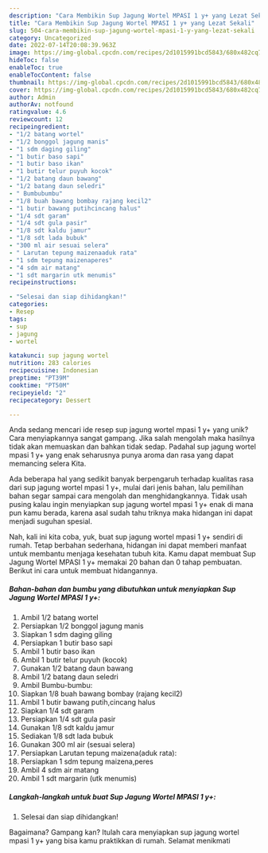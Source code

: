 ```yaml
---
description: "Cara Membikin Sup Jagung Wortel MPASI 1 y+ yang Lezat Sekali"
title: "Cara Membikin Sup Jagung Wortel MPASI 1 y+ yang Lezat Sekali"
slug: 504-cara-membikin-sup-jagung-wortel-mpasi-1-y-yang-lezat-sekali
category: Uncategorized
date: 2022-07-14T20:08:39.963Z
image: https://img-global.cpcdn.com/recipes/2d1015991bcd5843/680x482cq70/sup-jagung-wortel-mpasi-1-y-foto-resep-utama.jpg
hideToc: false
enableToc: true
enableTocContent: false
thumbnail: https://img-global.cpcdn.com/recipes/2d1015991bcd5843/680x482cq70/sup-jagung-wortel-mpasi-1-y-foto-resep-utama.jpg
cover: https://img-global.cpcdn.com/recipes/2d1015991bcd5843/680x482cq70/sup-jagung-wortel-mpasi-1-y-foto-resep-utama.jpg
author: Admin
authorAv: notfound
ratingvalue: 4.6
reviewcount: 12
recipeingredient:
- "1/2 batang wortel"
- "1/2 bonggol jagung manis"
- "1 sdm daging giling"
- "1 butir baso sapi"
- "1 butir baso ikan"
- "1 butir telur puyuh kocok"
- "1/2 batang daun bawang"
- "1/2 batang daun seledri"
- " Bumbubumbu"
- "1/8 buah bawang bombay rajang kecil2"
- "1 butir bawang putihcincang halus"
- "1/4 sdt garam"
- "1/4 sdt gula pasir"
- "1/8 sdt kaldu jamur"
- "1/8 sdt lada bubuk"
- "300 ml air sesuai selera"
- " Larutan tepung maizenaaduk rata"
- "1 sdm tepung maizenaperes"
- "4 sdm air matang"
- "1 sdt margarin utk menumis"
recipeinstructions:

- "Selesai dan siap dihidangkan!"
categories:
- Resep
tags:
- sup
- jagung
- wortel

katakunci: sup jagung wortel 
nutrition: 283 calories
recipecuisine: Indonesian
preptime: "PT39M"
cooktime: "PT50M"
recipeyield: "2"
recipecategory: Dessert

---
```





Anda sedang mencari ide resep sup jagung wortel mpasi 1 y+ yang unik? Cara menyiapkannya sangat gampang. Jika salah mengolah maka hasilnya tidak akan memuaskan dan bahkan tidak sedap. Padahal sup jagung wortel mpasi 1 y+ yang enak seharusnya punya aroma dan rasa yang dapat memancing selera Kita.







Ada beberapa hal yang sedikit banyak berpengaruh terhadap kualitas rasa dari sup jagung wortel mpasi 1 y+, mulai dari jenis bahan, lalu pemilihan bahan segar sampai cara mengolah dan menghidangkannya. Tidak usah pusing kalau ingin menyiapkan sup jagung wortel mpasi 1 y+ enak di mana pun kamu berada, karena asal sudah tahu triknya maka hidangan ini dapat menjadi suguhan spesial.






Nah, kali ini kita coba, yuk, buat sup jagung wortel mpasi 1 y+ sendiri di rumah. Tetap berbahan sederhana, hidangan ini dapat memberi manfaat untuk membantu menjaga kesehatan tubuh kita. Kamu dapat membuat Sup Jagung Wortel MPASI 1 y+ memakai 20 bahan dan 0 tahap pembuatan. Berikut ini cara untuk membuat hidangannya.

<!--inarticleads1-->

##### Bahan-bahan dan bumbu yang dibutuhkan untuk menyiapkan Sup Jagung Wortel MPASI 1 y+:

1. Ambil 1/2 batang wortel
1. Persiapkan 1/2 bonggol jagung manis
1. Siapkan 1 sdm daging giling
1. Persiapkan 1 butir baso sapi
1. Ambil 1 butir baso ikan
1. Ambil 1 butir telur puyuh (kocok)
1. Gunakan 1/2 batang daun bawang
1. Ambil 1/2 batang daun seledri
1. Ambil  Bumbu-bumbu:
1. Siapkan 1/8 buah bawang bombay (rajang kecil2)
1. Ambil 1 butir bawang putih,cincang halus
1. Siapkan 1/4 sdt garam
1. Persiapkan 1/4 sdt gula pasir
1. Gunakan 1/8 sdt kaldu jamur
1. Sediakan 1/8 sdt lada bubuk
1. Gunakan 300 ml air (sesuai selera)
1. Persiapkan  Larutan tepung maizena(aduk rata):
1. Persiapkan 1 sdm tepung maizena,peres
1. Ambil 4 sdm air matang
1. Ambil 1 sdt margarin (utk menumis)




<!--inarticleads2-->

##### Langkah-langkah untuk buat Sup Jagung Wortel MPASI 1 y+:


1. Selesai dan siap dihidangkan!



Bagaimana? Gampang kan? Itulah cara menyiapkan sup jagung wortel mpasi 1 y+ yang bisa kamu praktikkan di rumah. Selamat menikmati
